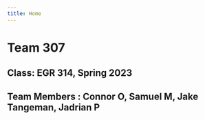 ```yaml
---
title: Home 
---
```


# Team 307

## Class: EGR 314, Spring 2023

## Team Members : Connor O, Samuel M, Jake Tangeman, Jadrian P

